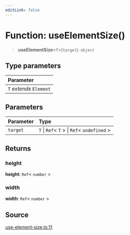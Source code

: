 ```yaml
---
editLink: false
---
```


# Function: useElementSize()

> **useElementSize**\<`T`\>(`target`): `object`

## Type parameters

| Parameter               |
| :---------------------- |
| `T` _extends_ `Element` |

## Parameters

| Parameter | Type                                            |
| :-------- | :---------------------------------------------- |
| `target`  | `T` \| `Ref`\< `T` \> \| `Ref`\< `undefined` \> |

## Returns

### height

**height**: `Ref`\< `number` \>

### width

**width**: `Ref`\< `number` \>

## Source

[use-element-size.ts:11](https://github.com/directus/directus/blob/7789a6c53/packages/composables/src/use-element-size.ts#L11)
